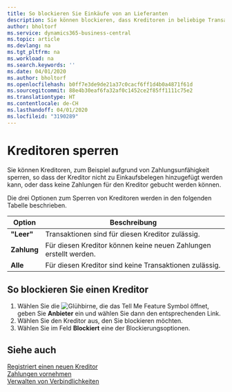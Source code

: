 ```yaml
---
title: So blockieren Sie Einkäufe von an Lieferanten
description: Sie können blockieren, dass Kreditoren in beliebige Transaktionen einbezogen werden, oder Sie können einfach nur neue Zahlungen an Kreditoren blockieren.
author: bholtorf
ms.service: dynamics365-business-central
ms.topic: article
ms.devlang: na
ms.tgt_pltfrm: na
ms.workload: na
ms.search.keywords: ''
ms.date: 04/01/2020
ms.author: bholtorf
ms.openlocfilehash: b0ff7e3de9de21a37c0cacf6ff1d4b0a4871f61d
ms.sourcegitcommit: 88e4b30eaf6fa32af0c1452ce2f85ff1111c75e2
ms.translationtype: HT
ms.contentlocale: de-CH
ms.lasthandoff: 04/01/2020
ms.locfileid: "3190289"
---
```

# <a name="block-vendors"></a>Kreditoren sperren
Sie können Kreditoren, zum Beispiel aufgrund von Zahlungsunfähigkeit sperren, so dass der Kreditor nicht zu Einkaufsbelegen hinzugefügt werden kann, oder dass keine Zahlungen für den Kreditor gebucht werden können.

Die drei Optionen zum Sperren von Kreditoren werden in den folgenden Tabelle beschrieben.  

|Option|Beschreibung|  
|--------------------|------------|  
|**"Leer"**|Transaktionen sind für diesen Kreditor zulässig.|
|**Zahlung**|Für diesen Kreditor können keine neuen Zahlungen erstellt werden.|  
|**Alle**|Für diesen Kreditor sind keine Transaktionen zulässig.|  

## <a name="to-block-a-vendor"></a>So blockieren Sie einen Kreditor  
1. Wählen Sie die ![Glühbirne, die das Tell Me Feature](media/ui-search/search_small.png "Tell Me-Funktion") Symbol öffnet, geben Sie **Anbieter** ein und wählen Sie dann den entsprechenden Link.
2. Wählen Sie den Kreditor aus, den Sie blockieren möchten.
3. Wählen Sie im Feld **Blockiert** eine der Blockierungsoptionen.

## <a name="see-also"></a>Siehe auch  
[Registriert einen neuen Kreditor](purchasing-how-register-new-vendors.md)  
[Zahlungen vornehmen](payables-make-payments.md)  
[Verwalten von Verbindlichkeiten](payables-manage-payables.md)
